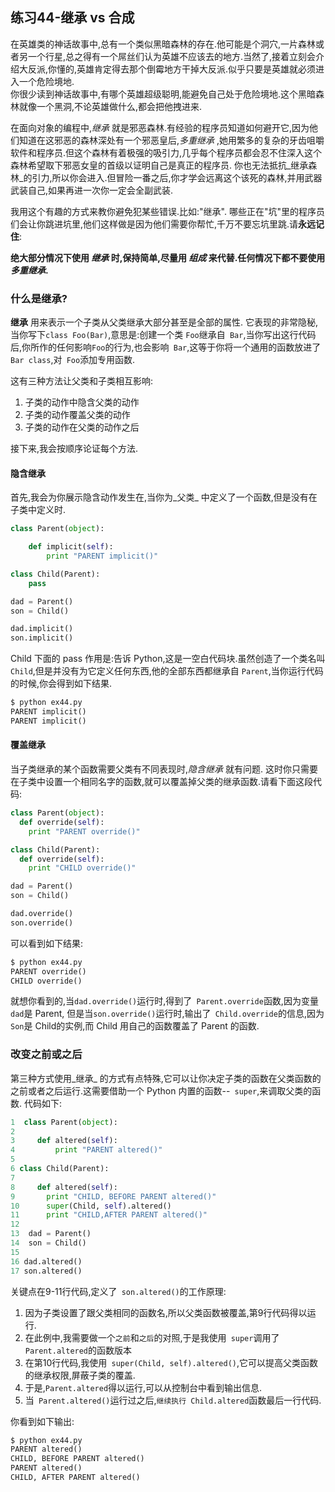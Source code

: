 ## 练习44-继承 vs 合成
在英雄类的神话故事中,总有一个类似黑暗森林的存在.他可能是个洞穴,一片森林或者另一个行星,总之得有一个屌丝们认为英雄不应该去的地方.当然了,接着立刻会介绍大反派,你懂的,英雄肯定得去那个倒霉地方干掉大反派.似乎只要是英雄就必须进入一个危险境地.  
你很少读到神话故事中,有哪个英雄超级聪明,能避免自己处于危险境地.这个黑暗森林就像一个黑洞,不论英雄做什么,都会把他拽进来.  

在面向对象的编程中,_继承_ 就是邪恶森林.有经验的程序员知道如何避开它,因为他们知道在这邪恶的森林深处有一个邪恶皇后,_多重继承_ ,她用繁多的复杂的牙齿咀嚼软件和程序员.但这个森林有着极强的吸引力,几乎每个程序员都会忍不住深入这个森林希望取下邪恶女皇的首级以证明自己是真正的程序员. 你也无法抵抗_继承森林_的引力,所以你会进入.但冒险一番之后,你才学会远离这个该死的森林,并用武器武装自己,如果再进一次你一定会全副武装.  

我用这个有趣的方式来教你避免犯某些错误.比如:"继承". 哪些正在"坑"里的程序员们会让你跳进坑里,他们这样做是因为他们需要你帮忙,千万不要忘坑里跳.请**永远记住**:  

**绝大部分情况下使用 _继承_ 时,保持简单,尽量用 _组成_ 来代替.任何情况下都不要使用 _多重继承_.**

### 什么是继承?
**继承** 用来表示一个子类从父类继承大部分甚至是全部的属性. 它表现的非常隐秘,当你写下`class Foo(Bar)`,意思是:创建一个类 `Foo`继承自` Bar`,当你写出这行代码后,你所作的任何影响`Foo`的行为,也会影响` Bar`,这等于你将一个通用的函数放进了` Bar class`,对` Foo`添加专用函数.   

这有三种方法让父类和子类相互影响:
1. 子类的动作中隐含父类的动作
2. 子类的动作覆盖父类的动作
3. 子类的动作在父类的动作之后

接下来,我会按顺序论证每个方法.

#### 隐含继承
首先,我会为你展示隐含动作发生在,当你为_父类_ 中定义了一个函数,但是没有在子类中定义时.

```py
class Parent(object):

    def implicit(self):
        print "PARENT implicit()"

class Child(Parent):
    pass

dad = Parent()
son = Child()

dad.implicit()
son.implicit()
```
Child 下面的 pass 作用是:告诉 Python,这是一空白代码块.虽然创造了一个类名叫` Child`,但是并没有为它定义任何东西,他的全部东西都继承自 `Parent`,当你运行代码的时候,你会得到如下结果.
```py
$ python ex44.py
PARENT implicit()
PARENT implicit()
```
#### 覆盖继承
当子类继承的某个函数需要父类有不同表现时,_隐含继承_ 就有问题. 这时你只需要在子类中设置一个相同名字的函数,就可以覆盖掉父类的继承函数.请看下面这段代码:
```py
class Parent(object):
  def override(self):
    print "PARENT override()"

class Child(Parent):
  def override(self):
    print "CHILD override()"

dad = Parent()
son = Child()

dad.override()
son.override()

```
可以看到如下结果:
```py
$ python ex44.py
PARENT override()
CHILD override()

```
就想你看到的,当`dad.override()`运行时,得到了` Parent.override`函数,因为变量` dad`是 Parent, 但是当`son.override()`运行时,输出了` Child.override`的信息,因为` Son`是 Child的实例,而 Child 用自己的函数覆盖了 Parent 的函数.
### 改变之前或之后
第三种方式使用_继承_ 的方式有点特殊,它可以让你决定子类的函数在父类函数的之前或者之后运行.这需要借助一个 Python 内置的函数--` super`,来调取父类的函数. 代码如下:
```py
1  class Parent(object):
2
3     def altered(self):
4         print "PARENT altered()"
5
6 class Child(Parent):
7
8     def altered(self):
9       print "CHILD, BEFORE PARENT altered()"
10      super(Child, self).altered()
11      print "CHILD,AFTER PARENT altered()"
12
13  dad = Parent()
14  son = Child()
15
16 dad.altered()
17 son.altered()
```
关键点在9-11行代码,定义了` son.altered()`的工作原理:
1. 因为子类设置了跟父类相同的函数名,所以父类函数被覆盖,第9行代码得以运行.
2. 在此例中,我需要做一个`之前`和`之后`的对照,于是我使用` super`调用了` Parent.altered`的函数版本
3. 在第10行代码,我使用` super(Child, self).altered()`,它可以提高父类函数的继承权限,屏蔽子类的覆盖.
4. 于是,`Parent.altered`得以运行,可以从控制台中看到输出信息.
5. 当` Parent.altered()`运行过之后,`继续执行 Child.altered`函数最后一行代码.

你看到如下输出:
```py
$ python ex44.py
PARENT altered()
CHILD, BEFORE PARENT altered()
PARENT altered()
CHILD, AFTER PARENT altered()
```
